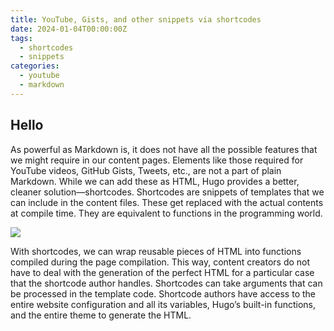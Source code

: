 ```yaml
---
title: YouTube, Gists, and other snippets via shortcodes
date: 2024-01-04T00:00:00Z
tags:
  - shortcodes
  - snippets
categories:
  - youtube
  - markdown
---
```

## Hello

As powerful as Markdown is, it does not have all the possible features that we might require in our content pages. Elements like those required for YouTube videos, GitHub Gists, Tweets, etc., are not a part of plain Markdown. While we can add these as HTML, Hugo provides a better, cleaner solution—shortcodes. Shortcodes are snippets of templates that we can include in the content files. These get replaced with the actual contents at compile time. They are equivalent to functions in the programming world.

![](/uploads/megaport-banner-01.png)

With shortcodes, we can wrap reusable pieces of HTML into functions compiled during the page compilation. This way, content creators do not have to deal with the generation of the perfect HTML for a particular case that the shortcode author handles. Shortcodes can take arguments that can be processed in the template code. Shortcode authors have access to the entire website configuration and all its variables, Hugo’s built-in functions, and the entire theme to generate the HTML.